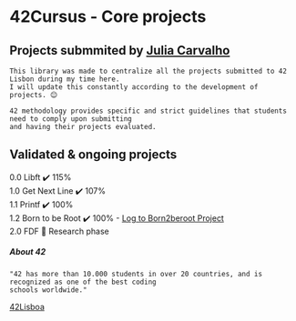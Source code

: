 # 42Cursus - Core projects

## Projects submmited by [Julia Carvalho](https://www.linkedin.com/in/juliamendesc/)

```
This library was made to centralize all the projects submitted to 42 Lisbon during my time here.
I will update this constantly according to the development of projects. 😊
```

```
42 methodology provides specific and strict guidelines that students need to comply upon submitting
and having their projects evaluated.
```

## Validated & ongoing projects

0.0 Libft ✔️ 115% <br>
1.0 Get Next Line ✔️ 107% <br>
1.1 Printf ✔️ 100% <br>
1.2 Born to be Root ✔️ 100% - [Log to Born2beroot Project](https://docs.google.com/document/d/1Q79XhG2PhXxcgVHfLTm4bOZCXEMPNYvs83JsmcKy8nQ/edit?usp=sharing) <br>
2.0 FDF 📜 Research phase <br>

##### About 42

```
"42 has more than 10.000 students in over 20 countries, and is recognized as one of the best coding
schools worldwide."
```

[42Lisboa](https://www.42lisboa.com/en/)

